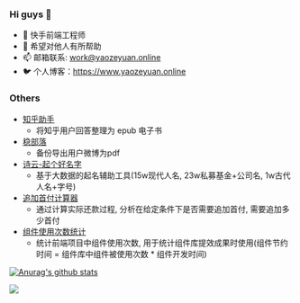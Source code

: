 ### Hi guys 👋

- 🔭 快手前端工程师
- 🌱 希望对他人有所帮助
- 📫 邮箱联系: work@yaozeyuan.online
- 🐦 个人博客：https://www.yaozeyuan.online

### Others

- [知乎助手](https://www.yaozeyuan.online/zhihuhelp/)
  - 将知乎用户回答整理为 epub 电子书
- [稳部落](https://www.yaozeyuan.online/stablog/)
  -  备份导出用户微博为pdf
- [诗云-起个好名字](https://www.yaozeyuan.online/name-generator/)
  -  基于大数据的起名辅助工具(15w现代人名, 23w私募基金+公司名, 1w古代人名+字号)
- [追加首付计算器](http://www.yaozeyuan.online/additional_down_payment_calculator/)
  -  通过计算实际还款过程, 分析在给定条件下是否需要追加首付, 需要追加多少首付 
- [组件使用次数统计](https://github.com/YaoZeyuan/parse_component_by_babel)
  -  统计前端项目中组件使用次数, 用于统计组件库提效成果时使用(组件节约时间 = 组件库中组件被使用次数 * 组件开发时间) 

[![Anurag's github stats](https://github-readme-stats.vercel.app/api?username=yaozeyuan&theme=dracula&hide=commits)](https://github.com/anuraghazra/github-readme-stats)

<img src="https://visitor-badge.glitch.me/badge?page_id=yaozeyuan" />
